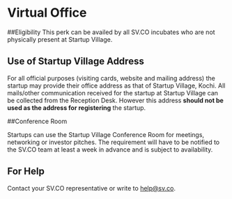 # Virtual Office


##Eligibility
This perk can be availed by all SV.CO incubates who are not physically present at Startup Village.


## Use of Startup Village Address
For all official purposes (visiting cards, website and mailing address) the startup may provide their office address as that of Startup Village, Kochi. All mails/other communication received for the startup at Startup Village can be collected from the Reception Desk. However this address **should not be used as the address for registering** the startup.

##Conference Room

Startups can use the Startup Village Conference Room for meetings, networking or investor pitches. The requirement will have to be notified to the SV.CO team at least a week in advance and is subject to availability.

## For Help

Contact your SV.CO representative or write to help@sv.co.